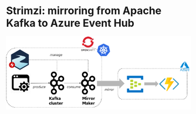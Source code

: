 # Strimzi: mirroring from Apache Kafka to Azure Event Hub

![Overview](images/kafka-mirror-eventhub.png)